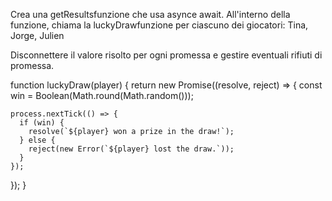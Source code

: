 Crea una getResultsfunzione che usa asynce await. All'interno della funzione, chiama la luckyDrawfunzione per ciascuno dei giocatori: Tina, Jorge, Julien

Disconnettere il valore risolto per ogni promessa e gestire eventuali rifiuti di promessa.

function luckyDraw(player) {
return new Promise((resolve, reject) => {
const win = Boolean(Math.round(Math.random()));

    process.nextTick(() => {
      if (win) {
        resolve(`${player} won a prize in the draw!`);
      } else {
        reject(new Error(`${player} lost the draw.`));
      }
    });

});
}

